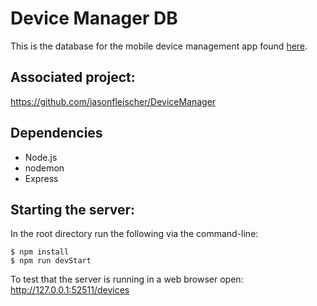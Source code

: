 # Device Manager DB

This is the database for the mobile device management app found [here](https://github.com/jasonfleischer/DeviceManager). 

## Associated project:
https://github.com/jasonfleischer/DeviceManager

## Dependencies
- Node.js
- nodemon
- Express

## Starting the server:

In the root directory run the following via the command-line:

```
$ npm install
$ npm run devStart
```
To test that the server is running in a web browser open:
http://127.0.0.1:52511/devices
